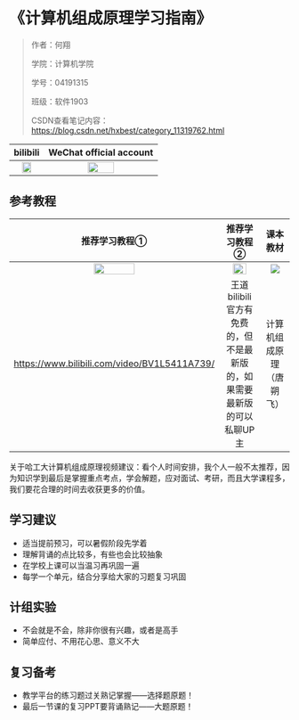 # 《计算机组成原理学习指南》

> 作者：何翔 			 
>
> 学院：计算机学院	 
>
> 学号：04191315	
>
> 班级：软件1903
>
> CSDN查看笔记内容： https://blog.csdn.net/hxbest/category_11319762.html

|                           bilibili                           |                   WeChat official account                    |
| :----------------------------------------------------------: | :----------------------------------------------------------: |
| <img width="60%" src="https://img-blog.csdnimg.cn/img_convert/96321ca49ce798da3095c0cb4c2bcafa.png"> | <img width="50%" src="https://img-blog.csdnimg.cn/img_convert/4488f9f9de1c18bb21c82f5657598d0d.png"> |

## 参考教程

|                        推荐学习教程①                         |                        推荐学习教程②                         |                         课本教材                         |
| :----------------------------------------------------------: | :----------------------------------------------------------: | :----------------------------------------------------------: |
| <img width="45%" hight="40%" src="https://i1.hdslb.com/bfs/archive/5a290831e634e8486a289877eeb2144f4ad75d02.jpg@672w_378h_1c_!web-search-common-cover"> | <img width="65%" hight="70%" src="https://i2.hdslb.com/bfs/archive/ddaccdbe0339423ff2c0eec674242fd1663c48aa.jpg@672w_378h_1c_!web-search-common-cover"> | <img src="https://img-blog.csdnimg.cn/20210828200924831.jpeg?x-oss-process=image/resize,m_fixed,h_224,w_224"> |
|         https://www.bilibili.com/video/BV1L5411A739/         | 王道bilibili官方有免费的，但不是最新版的，如果需要最新版的可以私聊UP主 |                   计算机组成原理（唐朔飞）                   |

关于哈工大计算机组成原理视频建议：看个人时间安排，我个人一般不太推荐，因为知识学到最后是掌握重点考点，学会解题，应对面试、考研，而且大学课程多，我们要花合理的时间去收获更多的价值。

## 学习建议

- 适当提前预习，可以暑假阶段先学着
- 理解背诵的点比较多，有些也会比较抽象
- 在学校上课可以当温习再巩固一遍
- 每学一个单元，结合分享给大家的习题复习巩固

## 计组实验

- 不会就是不会，除非你很有兴趣，或者是高手
- 简单应付、不用花心思、意义不大

## 复习备考

- 教学平台的练习题过关熟记掌握——选择题原题！
- 最后一节课的复习PPT要背诵熟记——大题原题！
